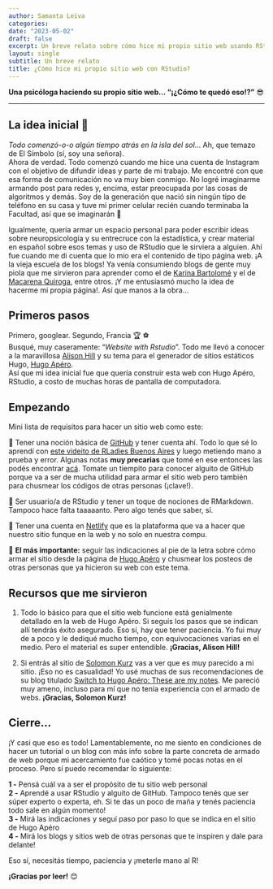 ```yaml
---
author: Samanta Leiva
categories:
date: "2023-05-02"
draft: false
excerpt: Un breve relato sobre cómo hice mi propio sitio web usando RStudio y otras cositas ;)
layout: single
subtitle: Un breve relato
title: ¿Cómo hice mi propio sitio web con RStudio?
---
```


**Una psicóloga haciendo su propio sitio web… “¡¿Cómo te quedó eso!?”** :sunglasses:

---
## La idea inicial :thought_balloon:  
*Todo comenzó-o-o algún tiempo atrás en la isla del sol*… Ah, que temazo de El Símbolo (sí, soy una señora).  
Ahora de verdad. Todo comenzó cuando me hice una cuenta de Instagram con el objetivo de difundir ideas y parte de mi trabajo. Me encontré con que esa forma de comunicación no va muy bien conmigo. No logré imaginarme armando post para redes y, encima, estar preocupada por las cosas de algoritmos y demás. Soy de la generación que nació sin ningún tipo de teléfono en su casa y tuve mi primer celular recién cuando terminaba la Facultad, así que se imaginarán :older_woman:  

Igualmente, quería armar un espacio personal para poder escribir ideas sobre neuropsicología y su entrecruce con la estadística, y crear material en español sobre esos temas y uso de RStudio que le sirviera a alguien. Ahí fue cuando me di cuenta que lo mío era el contenido de tipo página web. ¡A la vieja escuela de los blogs!
Ya venía consumiendo blogs de gente muy piola que me sirvieron para aprender como el de [Karina Bartolomé](https://karbartolome-blog.netlify.app/) y el de [Macarena Quiroga](https://macarenaquiroga.netlify.app/), entre otros. ¡Y me entusiasmó mucho la idea de hacerme mi propia página!. Así que manos a la obra…

## Primeros pasos  
Primero, googlear. Segundo, Francia :trophy: :soccer:  
Busqué, muy caseramente: “*Website with Rstudio*”. Todo me llevó a conocer a la maravillosa [Alison Hill](https://www.apreshill.com/) y su tema para el generador de sitios estáticos Hugo, [Hugo Apéro](https://hugo-apero-docs.netlify.app/).  
Así que mi idea inicial fue que quería construir esta web con Hugo Apéro, RStudio, a costo de muchas horas de pantalla de computadora.

## Empezando  
Mini lista de requisitos para hacer un sitio web como este:  

:small_orange_diamond: Tener una noción básica de [GitHub](https://github.com/) y tener cuenta ahí. Todo lo que sé lo aprendí con [este videito de RLadies Buenos Aires](https://www.youtube.com/watch?v=33pZ9dtc-Co) y luego metiendo mano a prueba y error. Algunas notas **muy precarias** que tomé en ese entonces las podés encontrar [acá](https://rpubs.com/SamiLeiva/GitHub-RStudio). Tomate un tiempito para conocer alguito de GitHub porque va a ser de mucha utilidad para armar el sitio web pero también para chusmear los códigos de otras personas (¡clave!).  

:small_orange_diamond: Ser usuario/a de RStudio y tener un toque de nociones de RMarkdown. Tampoco hace falta taaaaanto. Pero algo tenés que saber, sí.  

:small_orange_diamond: Tener una cuenta en [Netlify](https://app.netlify.com/) que es la plataforma que va a hacer que nuestro sitio funque en la web y no solo en nuestra compu.  

:small_orange_diamond: **El más importante:** seguir las indicaciones al pie de la letra sobre cómo armar el sitio desde la página de [Hugo Apéro](https://hugo-apero-docs.netlify.app/start/) y chusmear los posteos de otras personas que ya hicieron su web con este tema.

## Recursos que me sirvieron  
1) Todo lo básico para que el sitio web funcione está genialmente detallado en la web de Hugo Apéro. Si seguís los pasos que se indican allí tendrás éxito asegurado. Eso sí, hay que tener paciencia. Yo fui muy de a poco y le dediqué mucho tiempo, con equivocaciones varias en el medio. Pero el material es super entendible. **¡Gracias, Alison Hill!** 

2) Si entrás al sitio de [Solomon Kurz](https://solomonkurz.netlify.app/) vas a ver que es muy parecido a mi sitio. ¡Eso no es casualidad! Yo usé muchas de sus recomendaciones de su blog titulado [Switch to Hugo Apéro: These are my notes](https://solomonkurz.netlify.app/blog/2022-12-19-switch-to-hugo-ap-ro-these-are-my-notes/). Me pareció muy ameno, incluso para mí que no tenía experiencia con el armado de webs. **¡Gracias, Solomon Kurz!**

## Cierre...  
¡Y casi que eso es todo! Lamentablemente, no me siento en condiciones de hacer un tutorial o un blog con más info sobre la parte concreta de armado de web porque mi acercamiento fue caótico y tomé pocas notas en el proceso. Pero sí puedo recomendar lo siguiente:  

**1 -** Pensá cuál va a ser el propósito de tu sitio web personal  
**2 -** Aprendé a usar RStudio y alguito de GitHub. Tampoco tenés que ser súper     experto o experta, eh. Si te das un poco de maña y tenés paciencia todo sale en algún momento!  
**3 -** Mirá las indicaciones y seguí paso por paso lo que se indica en el sitio de Hugo Apéro  
**4 -** Mirá los blogs y sitios web de otras personas que te inspiren y dale para delante!  

Eso sí, necesitás tiempo, paciencia y ¡meterle mano al R!  

**¡Gracias por leer!** :blush:


